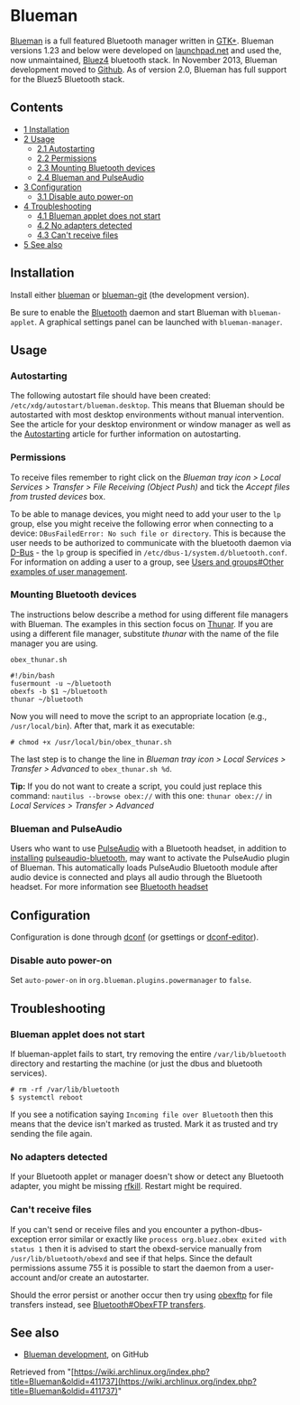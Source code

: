 # Blueman

[Blueman](https://github.com/blueman-project/blueman) is a full featured Bluetooth manager written in [GTK+](/index.php/GTK%2B "GTK+"). Blueman versions 1.23 and below were developed on [launchpad.net](https://launchpad.net) and used the, now unmaintained, [Bluez4](/index.php/Bluez4 "Bluez4") bluetooth stack. In November 2013, Blueman development moved to [Github](https://github.com/blueman-project/blueman). As of version 2.0, Blueman has full support for the Bluez5 Bluetooth stack.

## Contents

*   [1 Installation](#Installation)
*   [2 Usage](#Usage)
    *   [2.1 Autostarting](#Autostarting)
    *   [2.2 Permissions](#Permissions)
    *   [2.3 Mounting Bluetooth devices](#Mounting_Bluetooth_devices)
    *   [2.4 Blueman and PulseAudio](#Blueman_and_PulseAudio)
*   [3 Configuration](#Configuration)
    *   [3.1 Disable auto power-on](#Disable_auto_power-on)
*   [4 Troubleshooting](#Troubleshooting)
    *   [4.1 Blueman applet does not start](#Blueman_applet_does_not_start)
    *   [4.2 No adapters detected](#No_adapters_detected)
    *   [4.3 Can't receive files](#Can.27t_receive_files)
*   [5 See also](#See_also)

## Installation

Install either [blueman](https://www.archlinux.org/packages/?name=blueman) or [blueman-git](https://aur.archlinux.org/packages/blueman-git/) (the development version).

Be sure to enable the [Bluetooth](/index.php/Bluetooth "Bluetooth") daemon and start Blueman with `blueman-applet`. A graphical settings panel can be launched with `blueman-manager`.

## Usage

### Autostarting

The following autostart file should have been created: `/etc/xdg/autostart/blueman.desktop`. This means that Blueman should be autostarted with most desktop environments without manual intervention. See the article for your desktop environment or window manager as well as the [Autostarting](/index.php/Autostarting "Autostarting") article for further information on autostarting.

### Permissions

To receive files remember to right click on the _Blueman tray icon > Local Services > Transfer > File Receiving (Object Push)_ and tick the _Accept files from trusted devices_ box.

To be able to manage devices, you might need to add your user to the `lp` group, else you might receive the following error when connecting to a device: `DBusFailedError: No such file or directory`. This is because the user needs to be authorized to communicate with the bluetooth daemon via [D-Bus](/index.php/D-Bus "D-Bus") - the `lp` group is specified in `/etc/dbus-1/system.d/bluetooth.conf`. For information on adding a user to a group, see [Users and groups#Other examples of user management](/index.php/Users_and_groups#Other_examples_of_user_management "Users and groups").

### Mounting Bluetooth devices

The instructions below describe a method for using different file managers with Blueman. The examples in this section focus on [Thunar](/index.php/Thunar "Thunar"). If you are using a different file manager, substitute _thunar_ with the name of the file manager you are using.

 `obex_thunar.sh` 

```
#!/bin/bash
fusermount -u ~/bluetooth
obexfs -b $1 ~/bluetooth
thunar ~/bluetooth

```

Now you will need to move the script to an appropriate location (e.g., `/usr/local/bin`). After that, mark it as executable:

```
# chmod +x /usr/local/bin/obex_thunar.sh

```

The last step is to change the line in _Blueman tray icon > Local Services > Transfer > Advanced_ to `obex_thunar.sh %d`.

**Tip:** If you do not want to create a script, you could just replace this command: `nautilus --browse obex://` with this one: `thunar obex://` in _Local Services > Transfer > Advanced_

### Blueman and PulseAudio

Users who want to use [PulseAudio](/index.php/PulseAudio "PulseAudio") with a Bluetooth headset, in addition to [installing](/index.php/Install "Install") [pulseaudio-bluetooth](https://www.archlinux.org/packages/?name=pulseaudio-bluetooth), may want to activate the PulseAudio plugin of Blueman. This automatically loads PulseAudio Bluetooth module after audio device is connected and plays all audio through the Bluetooth headset. For more information see [Bluetooth headset](/index.php/Bluetooth_headset "Bluetooth headset")

## Configuration

Configuration is done through [dconf](https://www.archlinux.org/packages/?name=dconf) (or gsettings or [dconf-editor](https://www.archlinux.org/packages/?name=dconf-editor)).

### Disable auto power-on

Set `auto-power-on` in `org.blueman.plugins.powermanager` to `false`.

## Troubleshooting

### Blueman applet does not start

If blueman-applet fails to start, try removing the entire `/var/lib/bluetooth` directory and restarting the machine (or just the dbus and bluetooth services).

```
# rm -rf /var/lib/bluetooth
$ systemctl reboot

```

If you see a notification saying `Incoming file over Bluetooth` then this means that the device isn't marked as trusted. Mark it as trusted and try sending the file again.

### No adapters detected

If your Bluetooth applet or manager doesn't show or detect any Bluetooth adapter, you might be missing [rfkill](https://www.archlinux.org/packages/?name=rfkill). Restart might be required.

### Can't receive files

If you can't send or receive files and you encounter a python-dbus-exception error similar or exactly like `process org.bluez.obex exited with status 1` then it is advised to start the obexd-service manually from `/usr/lib/bluetooth/obexd` and see if that helps. Since the default permissions assume 755 it is possible to start the daemon from a user-account and/or create an autostarter.

Should the error persist or another occur then try using [obexftp](https://www.archlinux.org/packages/?name=obexftp) for file transfers instead, see [Bluetooth#ObexFTP transfers](/index.php/Bluetooth#ObexFTP_transfers "Bluetooth").

## See also

*   [Blueman development](https://github.com/blueman-project/blueman), on GitHub

Retrieved from "[https://wiki.archlinux.org/index.php?title=Blueman&oldid=411737](https://wiki.archlinux.org/index.php?title=Blueman&oldid=411737)"